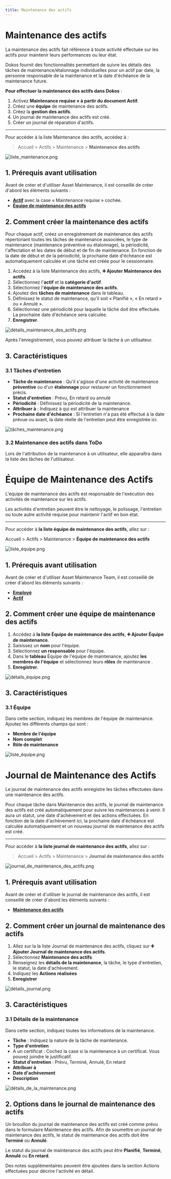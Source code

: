 ```yaml
---
title: Maintenance des actifs
---
```


# Maintenance des actifs

La maintenance des actifs fait référence à toute activité effectuée sur les actifs pour maintenir leurs performances ou leur état.

Dokos fournit des fonctionnalités permettant de suivre les détails des tâches de maintenance/étalonnage individuelles pour un actif par date, la personne responsable de la maintenance et la date d'échéance de la maintenance future.

**Pour effectuer la maintenance des actifs dans Dokos** :

1. Activez **Maintenance requise » à partir du document Actif**.
2. Créez une **équipe** de maintenance des actifs.
3. Créez la **gestion des actifs**.
4. Un journal de maintenance des actifs est créé.
5. Créer un journal de réparation d'actifs.

---

Pour accéder à la liste Maintenance des actifs, accédez à :

> Accueil > Actifs > Maintenance > **Maintenance des actifs**

![liste_maintenance.png](/content/actifs/asset-maintenance/liste_maintenance.png)

## 1. Prérequis avant utilisation

Avant de créer et d'utiliser Asset Maintenance, il est conseillé de créer d'abord les éléments suivants :

- **[Actif](/dokos/actifs)** avec la case « Maintenance requise » cochée.
- **[Équipe de maintenance des actifs](/dokos/actifs/maintenance-des-actifs)**

## 2. Comment créer la maintenance des actifs

Pour chaque actif, créez un enregistrement de maintenance des actifs répertoriant toutes les tâches de maintenance associées, le type de maintenance (maintenance préventive ou étalonnage), la périodicité, l'affectation et les dates de début et de fin de maintenance. En fonction de la date de début et de la périodicité, la prochaine date d'échéance est automatiquement calculée et une tâche est créée pour le cessionnaire.

1. Accédez à la liste Maintenance des actifs, **:heavy_plus_sign: Ajouter Maintenance des actifs**.
2. Sélectionnez l'**actif** et la **catégorie d'actif**.
3. Sélectionnez l'**équipe de maintenance des actifs**.
4. Ajoutez des **tâches de maintenance** dans le tableau.
5. Définissez le statut de maintenance, qu'il soit « Planifié », « En retard » ou « Annulé ».
5. Sélectionnez une périodicité pour laquelle la tâche doit être effectuée. La prochaine date d'échéance sera calculée.
6. **Enregistrer**.

![détails_maintenance_des_actifs.png](/content/actifs/asset-maintenance/détails_maintenance_des_actifs.png)

Après l'enregistrement, vous pouvez attribuer la tâche à un utilisateur.

## 3. Caractéristiques

### 3.1 Tâches d'entretien

- **Tâche de maintenance** : Qu'il s'agisse d'une activité de maintenance **préventive** ou d'un **étalonnage** pour restaurer un fonctionnement précis.
- **Statut d'entretien** : Prévu, En retard ou annulé
- **Périodicité** : Définissez la périodicité de la maintenance.
- **Attribuer à** : Indiquez à qui est attribuer la maintenance
- **Prochaine date d'échéance** : Si l'entretien n'a pas été effectué à la date prévue ou avant, la date réelle de l'entretien peut être enregistrée ici.

![tâches_maintenance.png](/content/actifs/asset-maintenance/tâches_maintenance.png)

### 3.2 Maintenance des actifs dans ToDo

Lors de l'attribution de la maintenance à un utilisateur, elle apparaîtra dans la liste des tâches de l'utilisateur.

# Équipe de Maintenance des Actifs

L'équipe de maintenance des actifs est responsable de l'exécution des activités de maintenance sur les actifs.

Les activités d'entretien peuvent être le nettoyage, le polissage, l'entretien ou toute autre activité requise pour maintenir l'actif en bon état.

---

Pour accéder à **la liste équipe de maintenance des actifs**, allez sur :

Accueil > Actifs > Maintenance > **Équipe de maintenance des actifs**

![liste_équipe.png](/content/actifs/asset-maintenance-team/liste_équipe.png)

## 1. Prérequis avant utilisation

Avant de créer et d'utiliser Asset Maintenance Team, il est conseillé de créer d'abord les éléments suivants :

- **[Employé](/dokos/hrms/cycle-de-vie/employee)**
- **[Actif](/dokos/actifs)**

## 2. Comment créer une équipe de maintenance des actifs 

1. Accédez à **la liste Équipe de maintenance des actifs**, **:heavy_plus_sign: Ajouter Équipe de maintenance**.
2. Saisissez un **nom** pour l'équipe.
3. Sélectionnez **un responsable** pour l'équipe.
4. Dans le **tableau** Équipe de l'équipe de maintenance, ajoutez **les membres de l'équipe** et sélectionnez leurs **rôles** de maintenance .
5. **Enregistrer**.

![détails_équipe.png](/content/actifs/asset-maintenance-team/détails_équipe.png)

## 3. Caractéristiques

### 3.1 Équipe

Dans cette section, indiquez les membres de l'équipe de maintenance. Ajoutez les différents champs qui sont :

- **Membre de l'équipe**
- **Nom complet**
- **Rôle de maintenance**

![liste_équipe.png](/content/actifs/asset-maintenance-team/liste_équipe.png)

# Journal de Maintenance des Actifs

Le journal de maintenance des actifs enregistre les tâches effectuées dans une maintenance des actifs.

Pour chaque tâche dans Maintenance des actifs, le journal de maintenance des actifs est créé automatiquement pour suivre les maintenances à venir. Il aura un statut, une date d'achèvement et des actions effectuées. En fonction de la date d'achèvement ici, la prochaine date d'échéance est calculée automatiquement et un nouveau journal de maintenance des actifs est créé.

---

Pour accéder à **la liste journal de maintenance des actifs**, allez sur :

> Accueil > Actifs > Maintenance > **Journal de maintenance des actifs**

![journal_de_maintenance_des_actifs.png](/content/actifs/asset-maintenance-log/journal_de_maintenance_des_actifs.png)

## 1. Prérequis avant utilisation

Avant de créer et d'utiliser le journal de maintenance des actifs, il est conseillé de créer d'abord les éléments suivants :

- **[Maintenance des actifs](/dokos/actifs/maintenance-des-actifs)**

## 2. Comment créer un journal de maintenance des actifs

1. Allez sur la la liste Journal de maintenance des actifs, cliquez sur **:heavy_plus_sign: Ajouter Journal de maintenance des actifs**.
2. Sélectionnez **Maintenance des actifs**
3. Renseignez les **détails de la maintenance**, la tâche, le type d'entretien, le statut, la date d'achèvement.
4. Indiquez les **Actions réalisées**
5. **Enregistrer**

![détails_journal.png](/content/actifs/asset-maintenance-log/détails_journal.png)

## 3. Caractéristiques

### 3.1 Détails de la maintenance

Dans cette section, indiquez toutes les informations de la maintenance.

- **Tâche** : Indiquez la nature de la tâche de maintenance.
- **Type d'entretien**
- A un certificat : Cochez la case si la maintenance à un certificat. Vous pouvez joindre le justificatif.
- **Statut d'entretien** : Prévu, Terminé, Annulé, En retard
- **Attribuer à**
- **Date d'achèvement**
- **Description**

![détails_de_la_maintenance.png](/content/actifs/asset-maintenance-log/détails_de_la_maintenance.png)

## 2. Options dans le journal de maintenance des actifs

Un brouillon du journal de maintenance des actifs est créé comme prévu dans le formulaire Maintenance des actifs. Afin de soumettre un journal de maintenance des actifs, le statut de maintenance des actifs doit être **Terminé** ou **Annulé**.

Le statut du journal de maintenance des actifs peut être **Planifié**, **Terminé**, **Annulé** ou **En retard**.

Des notes supplémentaires peuvent être ajoutées dans la section Actions effectuées pour décrire l'activité en détail.